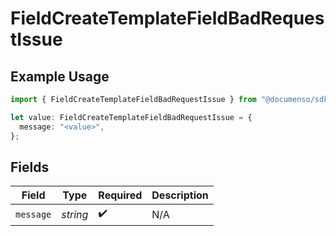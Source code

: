 # FieldCreateTemplateFieldBadRequestIssue

## Example Usage

```typescript
import { FieldCreateTemplateFieldBadRequestIssue } from "@documenso/sdk-typescript/models/errors";

let value: FieldCreateTemplateFieldBadRequestIssue = {
  message: "<value>",
};
```

## Fields

| Field              | Type               | Required           | Description        |
| ------------------ | ------------------ | ------------------ | ------------------ |
| `message`          | *string*           | :heavy_check_mark: | N/A                |
